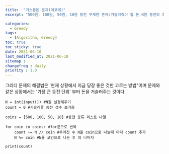 ```yaml
---
title:  "거스름돈 문제(이코테)"
excerpt: "500원, 100원, 50원, 10원 동전 무제한 존재/거슬러줘야 할 돈 N원 동전의 최소개수 구하기!"

categories:
  - Greedy
tags:
  - [Algorithm, Greedy]
toc: true
toc_sticky: true
date: 2021-06-10
last_modified_at: 2021-06-10
sitemap :
changefreq : daily
priority : 1.0
---
```

그리디 문제의 해결법은 '현재 상황에서 지금 당장 좋은 것만 고르는 방법"이며 문제와 같은 상황에서는 '가장 큰 동전 단위' 부터 돈을 거슬러주는 것이다.
```
N = int(input()) #N원 설정해주기
count = 0 #거슬러줄 동전 갯수 초기화

coins = [500, 100, 50, 10] #동전 종류 리스트 나열 

for coin in coins: #for문으로 반복
    count += N // coin #주어진 수 N을 coin으로 나눌때 마다 count 추가
    N %= coin #N을 코인으로 나눈 후 의 나머지

print(count)
```